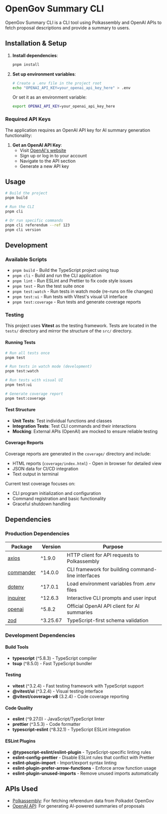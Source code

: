 # OpenGov Summary CLI

OpenGov Summary CLI is a CLI tool using Polkassembly and OpenAI APIs to fetch proposal descriptions and provide a summary to users.


## Installation & Setup

1. **Install dependencies**:
   ```bash
   pnpm install
   ```

2. **Set up environment variables**:
   ```bash
   # Create a .env file in the project root
   echo "OPENAI_API_KEY=your_openai_api_key_here" > .env
   ```

   Or set it as an environment variable:
   ```bash
   export OPENAI_API_KEY=your_openai_api_key_here
   ```

### Required API Keys
The application requires an OpenAI API key for AI summary generation functionality:

1. **Get an OpenAI API Key**:
   - Visit [OpenAI's website](https://openai.com/)
   - Sign up or log in to your account
   - Navigate to the API section
   - Generate a new API key

## Usage

```bash
# Build the project
pnpm build

# Run the CLI
pnpm cli

# Or run specific commands
pnpm cli referendum --ref 123
pnpm cli version
```

## Development

### Available Scripts

- `pnpm build` - Build the TypeScript project using tsup
- `pnpm cli` - Build and run the CLI application
- `pnpm lint` - Run ESLint and Prettier to fix code style issues
- `pnpm test` - Run the test suite once
- `pnpm test:watch` - Run tests in watch mode (re-runs on file changes)
- `pnpm test:ui` - Run tests with Vitest's visual UI interface
- `pnpm test:coverage` - Run tests and generate coverage reports

### Testing

This project uses **Vitest** as the testing framework. Tests are located in the `tests/` directory and mirror the structure of the `src/` directory.

#### Running Tests

```bash
# Run all tests once
pnpm test

# Run tests in watch mode (development)
pnpm test:watch

# Run tests with visual UI
pnpm test:ui

# Generate coverage report
pnpm test:coverage
```

#### Test Structure

- **Unit Tests**: Test individual functions and classes
- **Integration Tests**: Test CLI commands and their interactions
- **Mocking**: External APIs (OpenAI) are mocked to ensure reliable testing

#### Coverage Reports

Coverage reports are generated in the `coverage/` directory and include:
- HTML reports (`coverage/index.html`) - Open in browser for detailed view
- JSON data for CI/CD integration
- Text output in terminal

Current test coverage focuses on:
- CLI program initialization and configuration
- Command registration and basic functionality
- Graceful shutdown handling

## Dependencies

### Production Dependencies

| Package | Version | Purpose |
|---------|---------|---------|
| [axios](https://www.npmjs.com/package/axios) | ^1.9.0 | HTTP client for API requests to Polkassembly |
| [commander](https://www.npmjs.com/package/commander) | ^14.0.0 | CLI framework for building command-line interfaces |
| [dotenv](https://www.npmjs.com/package/dotenv) | ^17.0.1 | Load environment variables from .env files |
| [inquirer](https://www.npmjs.com/package/inquirer) | ^12.6.3 | Interactive CLI prompts and user input |
| [openai](https://www.npmjs.com/package/openai) | ^5.8.2 | Official OpenAI API client for AI summaries |
| [zod](https://www.npmjs.com/package/zod) | ^3.25.67 | TypeScript-first schema validation |

### Development Dependencies

#### Build Tools
- **typescript** (^5.8.3) - TypeScript compiler
- **tsup** (^8.5.0) - Fast TypeScript bundler

#### Testing
- **vitest** (^3.2.4) - Fast testing framework with TypeScript support
- **@vitest/ui** (^3.2.4) - Visual testing interface
- **@vitest/coverage-v8** (3.2.4) - Code coverage reporting

#### Code Quality
- **eslint** (^9.27.0) - JavaScript/TypeScript linter
- **prettier** (^3.5.3) - Code formatter
- **typescript-eslint** (^8.32.1) - TypeScript ESLint integration

#### ESLint Plugins
- **@typescript-eslint/eslint-plugin** - TypeScript-specific linting rules
- **eslint-config-prettier** - Disable ESLint rules that conflict with Prettier
- **eslint-plugin-import** - Import/export syntax linting
- **eslint-plugin-prefer-arrow-functions** - Enforce arrow function usage
- **eslint-plugin-unused-imports** - Remove unused imports automatically

## APIs Used

- [Polkassembly](https://documenter.getpostman.com/view/764953/2s93JxqLoH#intro): For fetching referendum data from Polkadot OpenGov
- [OpenAI API](https://platform.openai.com/docs/api-reference): For generating AI-powered summaries of proposals

